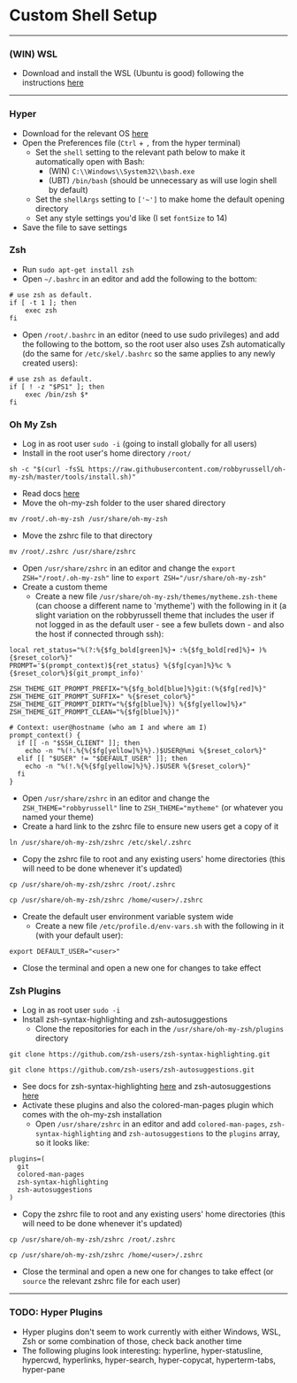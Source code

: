 # Custom Shell Setup

---
### (WIN) WSL
* Download and install the WSL (Ubuntu is good) following the instructions [here](https://msdn.microsoft.com/en-au/commandline/wsl/install_guide)
---

### Hyper
* Download for the relevant OS [here](https://hyper.is)
* Open the Preferences file (`Ctrl` + `,` from the hyper terminal)
  * Set the `shell` setting to the relevant path below to make it automatically open with Bash:
    * (WIN) `C:\\Windows\\System32\\bash.exe`
    * (UBT) `/bin/bash` (should be unnecessary as will use login shell by default)
  * Set the `shellArgs` setting to `['~']` to make home the default opening directory
  * Set any style settings you'd like (I set `fontSize` to 14)
* Save the file to save settings

### Zsh
* Run `sudo apt-get install zsh`
* Open `~/.bashrc` in an editor and add the following to the bottom:
```
# use zsh as default.
if [ -t 1 ]; then
    exec zsh
fi
```
* Open `/root/.bashrc` in an editor (need to use sudo privileges) and add the following to the bottom, so the root user also uses Zsh automatically (do the same for `/etc/skel/.bashrc` so the same applies to any newly created users):
```
# use zsh as default.
if [ ! -z "$PS1" ]; then
    exec /bin/zsh $*
fi
```

### Oh My Zsh
* Log in as root user `sudo -i` (going to install globally for all users)
* Install in the root user's home directory `/root/`
```
sh -c "$(curl -fsSL https://raw.githubusercontent.com/robbyrussell/oh-my-zsh/master/tools/install.sh)"
```
  * Read docs [here](https://github.com/robbyrussell/oh-my-zsh)
* Move the oh-my-zsh folder to the user shared directory
```
mv /root/.oh-my-zsh /usr/share/oh-my-zsh
```
* Move the zshrc file to that directory
```
mv /root/.zshrc /usr/share/zshrc
```
* Open `/usr/share/zshrc` in an editor and change the `export ZSH="/root/.oh-my-zsh"` line to `export ZSH="/usr/share/oh-my-zsh"`
* Create a custom theme
  * Create a new file `/usr/share/oh-my-zsh/themes/mytheme.zsh-theme` (can choose a different name to 'mytheme') with the following in it (a slight variation on the robbyrussell theme that includes the user if not logged in as the default user - see a few bullets down - and also the host if connected through ssh):
```
local ret_status="%(?:%{$fg_bold[green]%}➜ :%{$fg_bold[red]%}➜ )%{$reset_color%}"
PROMPT='$(prompt_context)${ret_status} %{$fg[cyan]%}%c %{$reset_color%}$(git_prompt_info)'

ZSH_THEME_GIT_PROMPT_PREFIX="%{$fg_bold[blue]%}git:(%{$fg[red]%}"
ZSH_THEME_GIT_PROMPT_SUFFIX=" %{$reset_color%}"
ZSH_THEME_GIT_PROMPT_DIRTY="%{$fg[blue]%}) %{$fg[yellow]%}✗"
ZSH_THEME_GIT_PROMPT_CLEAN="%{$fg[blue]%})"

# Context: user@hostname (who am I and where am I)
prompt_context() {
  if [[ -n "$SSH_CLIENT" ]]; then
    echo -n "%(!.%{%{$fg[yellow]%}%}.)$USER@%mi %{$reset_color%}"
  elif [[ "$USER" != "$DEFAULT_USER" ]]; then
    echo -n "%(!.%{%{$fg[yellow]%}%}.)$USER %{$reset_color%}"
  fi
}
```
  * Open `/usr/share/zshrc` in an editor and change the `ZSH_THEME="robbyrussell"` line to `ZSH_THEME="mytheme"` (or whatever you named your theme)
* Create a hard link to the zshrc file to ensure new users get a copy of it
```
ln /usr/share/oh-my-zsh/zshrc /etc/skel/.zshrc
```
* Copy the zshrc file to root and any existing users' home directories (this will need to be done whenever it's updated)
```
cp /usr/share/oh-my-zsh/zshrc /root/.zshrc
```
```
cp /usr/share/oh-my-zsh/zshrc /home/<user>/.zshrc
```
* Create the default user environment variable system wide
  * Create a new file `/etc/profile.d/env-vars.sh` with the following in it (with your default user):
```
export DEFAULT_USER="<user>"
```
* Close the terminal and open a new one for changes to take effect

### Zsh Plugins

* Log in as root user `sudo -i`
* Install zsh-syntax-highlighting and zsh-autosuggestions
  * Clone the repositories for each in the `/usr/share/oh-my-zsh/plugins` directory
```
git clone https://github.com/zsh-users/zsh-syntax-highlighting.git
```
```
git clone https://github.com/zsh-users/zsh-autosuggestions.git
```
  * See docs for zsh-syntax-highlighting [here](https://github.com/zsh-users/zsh-syntax-highlighting) and zsh-autosuggestions [here](https://github.com/zsh-users/zsh-autosuggestions)
* Activate these plugins and also the colored-man-pages plugin which comes with the oh-my-zsh installation
  * Open `/usr/share/zshrc` in an editor and add `colored-man-pages`, `zsh-syntax-highlighting` and `zsh-autosuggestions` to the `plugins` array, so it looks like:
```
plugins=(
  git
  colored-man-pages
  zsh-syntax-highlighting
  zsh-autosuggestions
)
```
* Copy the zshrc file to root and any existing users' home directories (this will need to be done whenever it's updated)
```
cp /usr/share/oh-my-zsh/zshrc /root/.zshrc
```
```
cp /usr/share/oh-my-zsh/zshrc /home/<user>/.zshrc
```
* Close the terminal and open a new one for changes to take effect (or `source` the relevant zshrc file for each user)

---

### TODO: Hyper Plugins
* Hyper plugins don't seem to work currently with either Windows, WSL, Zsh or some combination of those, check back another time
* The following plugins look interesting: hyperline, hyper-statusline, hypercwd, hyperlinks, hyper-search, hyper-copycat, hyperterm-tabs, hyper-pane
